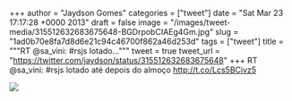 
+++
author = "Jaydson Gomes"
categories = ["tweet"]
date = "Sat Mar 23 17:17:28 +0000 2013"
draft = false
image = "/images/tweet-media/315512632683675648-BGDrpobCIAEg4Gm.jpg"
slug = "1ad0b70e8fa7d8d6e21c94c46700f862a46d253d"
tags = ["tweet"]
title = """RT @sa_vini: #rsjs lotado..."""
tweet = true
tweet_url = "https://twitter.com/jaydson/status/315512632683675648"
+++
RT @sa_vini: #rsjs lotado até depois do almoço http://t.co/Lcs5BCivz5

![](/images/tweet-media/315512632683675648-BGDrpobCIAEg4Gm.jpg)